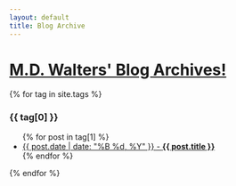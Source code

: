 ```yaml
---
layout: default
title: Blog Archive
---
```

<div class="container-fluid p-5 bg-primary text-white">
    <h1 class="display-1 text-center"><a href="/" class="text-decoration-none text-light">M.D. Walters' Blog Archives!</a></h1>
</div>

<div class="m-3">
    {% for tag in site.tags %}
        <h3>{{ tag[0] }}</h3>
        <ul>
            {% for post in tag[1] %}
                <li><a href="{{ post.url }}">{{ post.date | date: "%B %d, %Y" }} - <b>{{ post.title }}</b></a></li>
            {% endfor %}
        </ul>
    {% endfor %}
</div>
